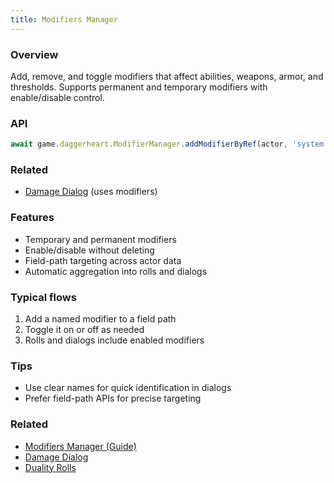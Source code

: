 ```yaml
---
title: Modifiers Manager
---
```


### Overview

Add, remove, and toggle modifiers that affect abilities, weapons, armor, and thresholds. Supports permanent and temporary modifiers with enable/disable control.

### API

```javascript
await game.daggerheart.ModifierManager.addModifierByRef(actor, 'system.strength.value', 'Buff', 2);
```

### Related

- [Damage Dialog](../systems/damage/damage-dialog.md) (uses modifiers)

### Features

- Temporary and permanent modifiers
- Enable/disable without deleting
- Field-path targeting across actor data
- Automatic aggregation into rolls and dialogs

### Typical flows

1. Add a named modifier to a field path
2. Toggle it on or off as needed
3. Rolls and dialogs include enabled modifiers

### Tips

- Use clear names for quick identification in dialogs
- Prefer field-path APIs for precise targeting

### Related

- [Modifiers Manager (Guide)](../mechanics/modifiers-manager.md)
- [Damage Dialog](../systems/damage/damage-dialog.md)
- [Duality Rolls](../systems/rolling/duality-rolls.md)
